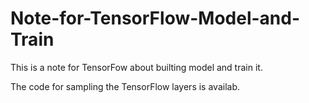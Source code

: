 # Note-for-TensorFlow-Model-and-Train

This is a note for TensorFow about builting model and train it.

The code for sampling the TensorFlow layers is availab.
